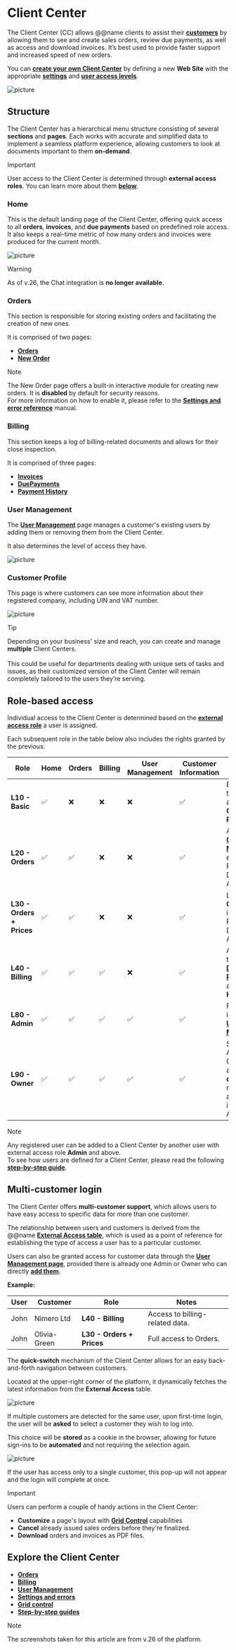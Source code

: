 # Client Center

The Client Center (CC) allows @@name clients to assist their **[customers](https://docs.erp.net/tech/modules/crm/sales/customers/index.html)** by allowing them to see and create sales orders, review due payments, as well as access and download invoices. It’s best used to provide faster support and increased speed of new orders. 

You can **[create your own Client Center](how-to/define-a-new-cc.md)** by defining a new **Web Site** with the appropriate **[settings](https://docs.erp.net/tech/modules/crm/clientcenter/reference.html)** and **[user access levels](https://docs.erp.net/tech/modules/crm/clientcenter/index.html#role-based-access)**.

![picture](pictures/new_home.png)

## Structure

The Client Center has a hierarchical menu structure consisting of several **sections** and **pages**. Each works with accurate and simplified data to implement a seamless platform experience, allowing customers to look at documents important to them **on-demand**.

> [!Important]
>
> User access to the Client Center is determined through **external access roles**. You can learn more about them **[below](index.md#role-based-access)**.

### Home

This is the default landing page of the Client Center, offering quick access to all **orders**, **invoices**, and **due payments** based on predefined role access. It also keeps a real-time metric of how many orders and invoices were produced for the current month.

![picture](pictures/home_v26.png)

> [!Warning]
> 
> As of v.26, the Chat integration is **no longer available**.

### Orders

This section is responsible for storing existing orders and facilitating the creation of new ones. 

It is comprised of two pages:

* **[Orders](orders/orders.md)**
* **[New Order](orders/new-order.md)**

> [!NOTE]
> 
> The New Order page offers a built-in interactive module for creating new orders. It is **disabled** by default for security reasons. <br>
> For more information on how to enable it, please refer to the **[Settings and error reference](https://docs.erp.net/tech/modules/crm/clientcenter/reference.html#isneworderenabled-setting)** manual.

### Billing

This section keeps a log of billing-related documents and allows for their close inspection.

It is comprised of three pages:

* **[Invoices](billing/invoices.md)**
* **[DuePayments](billing/due-payments.md)**
* **[Payment History](billing/payment-history.md)**

### User Management

The **[User Management](user-management/index.md)** page manages a customer's existing users by adding them or removing them from the Client Center.

It also determines the level of access they have.

![picture](pictures/user_management.png)

### Customer Profile

This page is where customers can see more information about their registered company, including UIN and VAT number.

![picture](pictures/customer_profile.png)

> [!Tip]
>
> Depending on your business' size and reach, you can create and manage **multiple** Client Centers. <br> <br> This could be useful for departments dealing with unique sets of tasks and issues, as their customized version of the Client Center will remain completely tailored to the users they’re serving.

## Role-based access 

Individual access to the Client Center is determined based on the **[external access role](../sales/customers/external-access.md#roles)** a user is assigned.

Each subsequent role in the table below also includes the rights granted by the previous:

| Role                   | Home | Orders              | Billing              | User Management | Customer Information | Notes                                                                                   |
|-------------------------|------|----------------------|----------------------|------------------|------------------------|-----------------------------------------------------------------------------------------|
| **L10 - Basic**         | ✅   | ❌                   | ❌                   | ❌               | ✅                     | Basic access to the **Home** and **Customer Profile** pages.                           |
| **L20 - Orders**        | ✅   | ✅        | ❌                   | ❌               | ✅                     | Access to **[Orders](orders/index.md)** and **[New Order](orders/new-order.md)**, excluding Price, Discount and Amount.                                                   |
| **L30 - Orders + Prices** | ✅ | ✅      | ❌                   | ❌               | ✅                     | Like **L20 Orders**, but including Price, Discount and Amount.                                    |
| **L40 - Billing**       | ✅   | ✅      | ✅                   | ❌               | ✅                     | Adds access to **[Invoices](billing/invoices.md)**, **[Due Payments](billing/due-payments.md)**, and **Payment History**.                  |
| **L80 - Admin**         | ✅   | ✅      | ✅                   | ✅               | ✅                     | Full access, including to **[User Management](user-management/index.md)**.                                                 |
| **L90 - Owner**         | ✅   | ✅      | ✅                   | ✅               | ✅                     | Same as Admin, but Owner access **cannot** be revoked by anyone, including Admins.      |

> [!NOTE]
> 
> Any registered user can be added to a Client Center by another user with external access role **Admin** and above. <br>
> To see how users are defined for a Client Center, please read the following **[step-by-step guide](https://docs.erp.net/tech/modules/crm/clientcenter/how-to/setup-a-new-user-account-v26.html)**.

## Multi-customer login

The Client Center offers **multi-customer support**, which allows users to have easy access to specific data for more than one customer.

The relationship between users and customers is derived from the @@name **[External Access table](https://docs.erp.net/tech/modules/crm/sales/customers/external-access.html)**, which is used as a point of reference for establishing the type of access a user has to a particular customer.

Users can also be granted access for customer data through the **[User Management page](https://docs.erp.net/tech/modules/crm/clientcenter/user-management/index.html)**, provided there is already one Admin or Owner who can directly **[add them](https://docs.erp.net/tech/modules/crm/clientcenter/user-management/index.html#add-user)**.

**Example:**

| User   | Customer   | Role                  | Notes                                                                                           |
|--------|------------|----------------------|-------------------------------------------------------------------------------------------------|
| John | Nimero Ltd | **L40 - Billing**             | Access to billing-related data.                                              |
| John | Olivia-Green | **L30 - Orders + Prices**      | Full access to Orders.                        |

The **quick-switch** mechanism of the Client Center allows for an easy back-and-forth navigation between customers. 

Located at the upper-right corner of the platform, it dynamically fetches the latest information from the **External Access** table.

![picture](pictures/multi_customer.png)

If multiple customers are detected for the same user, upon first-time login, the user will be **asked** to select a customer they wish to log into. 

This choice will be **stored** as a cookie in the browser, allowing for future sign-ins to be **automated** and not requiring the selection again. 

![picture](pictures/popup_select.png)

If the user has access only to a single customer, this pop-up will not appear and the login will complete at once.

> [!IMPORTANT]
>
> Users can perform a couple of handy actions in the Client Center: <br>
> - **Customize** a page's layout with **[Grid Control](grid-control.md)** capabilities <br>
> - **Cancel** already issued sales orders before they're finalized. <br>
> - **Download** orders and invoices as PDF files. 

## Explore the Client Center

* **[Orders](https://docs.erp.net/tech/modules/crm/clientcenter/orders/index.html)**
* **[Billing](https://docs.erp.net/tech/modules/crm/clientcenter/billing/index.html)**
* **[User Management](https://docs.erp.net/tech/modules/crm/clientcenter/user-management/index.html)**
* **[Settings and errors](https://docs.erp.net/tech/modules/crm/clientcenter/reference.html)**
* **[Grid control](https://docs.erp.net/tech/modules/crm/clientcenter/grid-control.html)**
* **[Step-by-step guides](https://docs.erp.net/tech/modules/crm/clientcenter/how-to/index.html)**

> [!NOTE]
> 
> The screenshots taken for this article are from v.26 of the platform.
